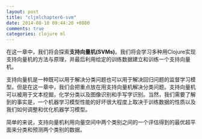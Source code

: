 ```yaml
---
layout: post
title: "cljmlchapter6-svm"
date: 2014-08-18 09:44:20 +0800
comments: true
categories: clojure ml
---
```


在这一章中，我们将会探索**支持向量机(SVMs)**。我们将会学习多种用Clojure实现支持向量机的方法与原理，并最后利用给定的训练数据建立和训练一个支持向量机。

支持向量机是一种既可以用于解决分类问题也可以用于解决回归问题的监督学习模型。但是在这一章中，我们会把重点放在用支持向量机解决分类问题。支持向量机可以被用于文本挖掘，化学分类以及图像识别和手写字识别。当然，我们需要了解到的事实是，一个机器学习模型性能的好坏很大程度上取决于训练数据的性质以及我们如何调整和优化机器学习模型。

简单的来说，支持向量机利用向量空间中两个类别之间的一个评估得到的最优超平面来分类和预测两个类别的数据。
